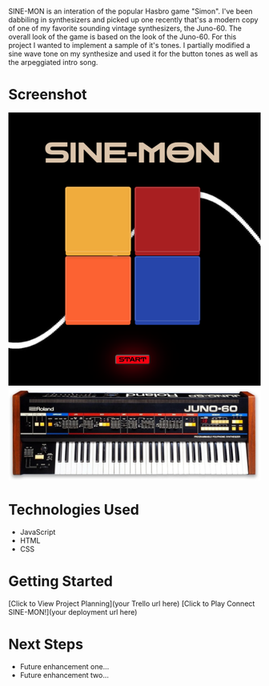 # <SINE-MON>
SINE-MON is an interation of the popular Hasbro game "Simon". 
I've been dabbiling in synthesizers and picked up one recently that'ss a modern copy of one of my favorite sounding vintage synthesizers, the Juno-60. The overall look of the game is based on the look of the Juno-60. For this project I wanted to implement a sample of it's tones. I partially modified a sine wave tone on my synthesize and used it for the button tones as well as the arpeggiated intro song. 

# Screenshot

<img src="images/Screenshot.png">
<img src="images/Juno60.jpeg">

# Technologies Used

- JavaScript
- HTML
- CSS

# Getting Started

[Click to View Project Planning](your Trello url here)
[Click to Play Connect SINE-MON!](your deployment url here)

# Next Steps

- Future enhancement one...
- Future enhancement two... 